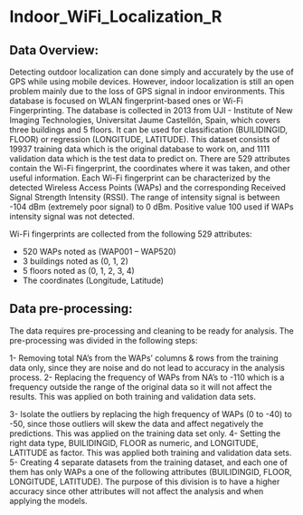# Indoor_WiFi_Localization_R

## Data Overview:

Detecting outdoor localization can done simply and accurately by the use of GPS while using mobile devices. However, indoor localization is still an open problem mainly due to the loss of GPS signal in indoor environments. This database is focused on WLAN fingerprint-based ones or Wi-Fi Fingerprinting.
The database is collected in 2013 from UJI - Institute of New Imaging Technologies, Universitat Jaume Castellón, Spain, which covers three buildings and 5 floors. 
It can be used for classification (BUILIDINGID, FLOOR) or regression (LONGITUDE, LATITUDE). 
This dataset consists of 19937 training data which is the original database to work on, and 1111 validation data which is the test data to predict on. There are 529 attributes contain the Wi-Fi fingerprint, the coordinates where it was taken, and other useful information. 
Each Wi-Fi fingerprint can be characterized by the detected Wireless Access Points (WAPs) and the corresponding Received Signal Strength Intensity (RSSI).
The range of intensity signal is between -104 dBm (extremely poor signal) to 0 dBm.
Positive value 100 used if WAPs intensity signal was not detected.

Wi-Fi fingerprints are collected from the following 529 attributes:
-	520 WAPs noted as (WAP001 – WAP520)
-	3 buildings noted as (0, 1, 2)
-	5 floors noted as (0, 1, 2, 3, 4)
-	The coordinates (Longitude, Latitude)


## Data pre-processing:

The data requires pre-processing and cleaning to be ready for analysis. The pre-processing was divided in the following steps:

1-	Removing total NA’s from the WAPs’ columns & rows from the training data only, since they are noise and do not lead to accuracy in the analysis process.
2-	Replacing the frequency of WAPs from NA’s to -110 which is a frequency outside the range of the original data so it will not affect the results. This was applied on both training and validation data sets.

3-	Isolate the outliers by replacing the high frequency of WAPs (0 to -40) to -50, since those outliers will skew the data and affect negatively the predictions. This was applied on the training data set only.
4-	Setting the right data type, BUILIDINGID, FLOOR as numeric, and LONGITUDE, LATITUDE as factor. This was applied both training and validation data sets.
5-	Creating 4 separate datasets from the training dataset, and each one of them has only WAPs a one of the following attributes (BUILIDINGID, FLOOR, LONGITUDE, LATITUDE). The purpose of this division is to have a higher accuracy since other attributes will not affect the analysis and when applying the models.


